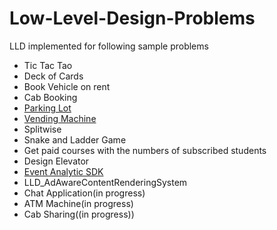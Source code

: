 # Low-Level-Design-Problems
LLD implemented for following sample problems
- Tic Tac Tao
- Deck of Cards
- Book Vehicle on rent
- Cab Booking
- [Parking Lot](https://github.com/darshna22/Low-Level-Design-Problems/blob/main/multi_level_parking_lot.md)
- [Vending Machine](https://github.com/darshna22/Low-Level-Design-Problems/blob/main/vending_machine_lld.md)
- Splitwise
- Snake and Ladder Game
- Get paid courses with the numbers of subscribed students
- Design Elevator
- [Event Analytic SDK](https://github.com/darshna22/Low-Level-Design-Problems/edit/main/problems/analytics_platform_sdk.md)
- LLD_AdAwareContentRenderingSystem
- Chat Application(in progress)
- ATM Machine(in progress)
- Cab Sharing((in progress))

